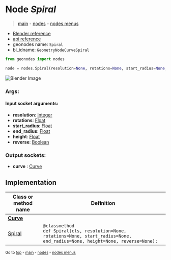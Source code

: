 # Node *Spiral*

> [main](../structure.md) - [nodes](nodes.md) - [nodes menus](nodes_menus.md)

- [Blender reference](https://docs.blender.org/manual/en/latest/modeling/geometry_nodes/curve_primitives/curve_spiral.html)
- [api reference](https://docs.blender.org/api/current/bpy.types.GeometryNodeCurveSpiral.html)
- geonodes name: `Spiral`
- bl_idname: `GeometryNodeCurveSpiral`

```python
from geonodes import nodes

node = nodes.Spiral(resolution=None, rotations=None, start_radius=None, end_radius=None, height=None, reverse=None)
```

![Blender Image](https://docs.blender.org/manual/en/latest/_images/node-types_GeometryNodeCurveSpiral.webp)

### Args:

#### Input socket arguments:

- **resolution**: [Integer](Integer.md)
- **rotations**: [Float](Float.md)
- **start_radius**: [Float](Float.md)
- **end_radius**: [Float](Float.md)
- **height**: [Float](Float.md)
- **reverse**: [Boolean](Boolean.md)

### Output sockets:

- **curve** : [Curve](Curve.md)

## Implementation

| Class or method name | Definition |
|----------------------|------------|
| **[Curve](Curve.md)** |
| [Spiral](Curve.md#Spiral-classmethod) | `@classmethod`<br> `def Spiral(cls, resolution=None, rotations=None, start_radius=None, end_radius=None, height=None, reverse=None):` |

<sub>Go to [top](#node-Spiral) - [main](../structure.md) - [nodes](nodes.md) - [nodes menus](nodes_menus.md)</sub>

